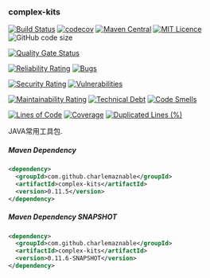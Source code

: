 ### complex-kits

[![Build Status](https://travis-ci.org/CharLemAznable/complex-kits.svg?branch=master)](https://travis-ci.org/CharLemAznable/complex-kits)
[![codecov](https://codecov.io/gh/CharLemAznable/complex-kits/branch/master/graph/badge.svg)](https://codecov.io/gh/CharLemAznable/complex-kits)
[![Maven Central](https://maven-badges.herokuapp.com/maven-central/com.github.charlemaznable/complex-kits/badge.svg)](https://maven-badges.herokuapp.com/maven-central/com.github.charlemaznable/complex-kits/)
[![MIT Licence](https://badges.frapsoft.com/os/mit/mit.svg?v=103)](https://opensource.org/licenses/mit-license.php)
![GitHub code size](https://img.shields.io/github/languages/code-size/CharLemAznable/complex-kits)

[![Quality Gate Status](https://sonarcloud.io/api/project_badges/measure?project=CharLemAznable_complex-kits&metric=alert_status)](https://sonarcloud.io/dashboard?id=CharLemAznable_complex-kits)

[![Reliability Rating](https://sonarcloud.io/api/project_badges/measure?project=CharLemAznable_complex-kits&metric=reliability_rating)](https://sonarcloud.io/dashboard?id=CharLemAznable_complex-kits)
[![Bugs](https://sonarcloud.io/api/project_badges/measure?project=CharLemAznable_complex-kits&metric=bugs)](https://sonarcloud.io/dashboard?id=CharLemAznable_complex-kits)

[![Security Rating](https://sonarcloud.io/api/project_badges/measure?project=CharLemAznable_complex-kits&metric=security_rating)](https://sonarcloud.io/dashboard?id=CharLemAznable_complex-kits)
[![Vulnerabilities](https://sonarcloud.io/api/project_badges/measure?project=CharLemAznable_complex-kits&metric=vulnerabilities)](https://sonarcloud.io/dashboard?id=CharLemAznable_complex-kits)

[![Maintainability Rating](https://sonarcloud.io/api/project_badges/measure?project=CharLemAznable_complex-kits&metric=sqale_rating)](https://sonarcloud.io/dashboard?id=CharLemAznable_complex-kits)
[![Technical Debt](https://sonarcloud.io/api/project_badges/measure?project=CharLemAznable_complex-kits&metric=sqale_index)](https://sonarcloud.io/dashboard?id=CharLemAznable_complex-kits)
[![Code Smells](https://sonarcloud.io/api/project_badges/measure?project=CharLemAznable_complex-kits&metric=code_smells)](https://sonarcloud.io/dashboard?id=CharLemAznable_complex-kits)

[![Lines of Code](https://sonarcloud.io/api/project_badges/measure?project=CharLemAznable_complex-kits&metric=ncloc)](https://sonarcloud.io/dashboard?id=CharLemAznable_complex-kits)
[![Coverage](https://sonarcloud.io/api/project_badges/measure?project=CharLemAznable_complex-kits&metric=coverage)](https://sonarcloud.io/dashboard?id=CharLemAznable_complex-kits)
[![Duplicated Lines (%)](https://sonarcloud.io/api/project_badges/measure?project=CharLemAznable_complex-kits&metric=duplicated_lines_density)](https://sonarcloud.io/dashboard?id=CharLemAznable_complex-kits)

JAVA常用工具包.

##### Maven Dependency

```xml
<dependency>
  <groupId>com.github.charlemaznable</groupId>
  <artifactId>complex-kits</artifactId>
  <version>0.11.5</version>
</dependency>
```

##### Maven Dependency SNAPSHOT

```xml
<dependency>
  <groupId>com.github.charlemaznable</groupId>
  <artifactId>complex-kits</artifactId>
  <version>0.11.6-SNAPSHOT</version>
</dependency>
```
